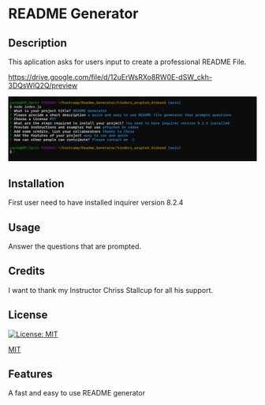 # README Generator
  
  ## Description

  This aplication asks for users input to create a professional README File.

  https://drive.google.com/file/d/12uErWsRXo8RW0E-dSW_ckh-3DQsWlQ2Q/preview

![alt text](./Assets/images/application_screenshot.png)

## Installation

First user need to have installed inquirer version 8.2.4

## Usage

Answer the questions that are prompted. 

## Credits

I want to thank my Instructor Chriss Stallcup for all his support.

## License

[![License: MIT](https://img.shields.io/badge/License-MIT-yellow.svg)](https://opensource.org/licenses/MIT)

   [MIT](https://choosealicense.com/licenses/mit/)


## Features

A fast and easy to use README generator



  